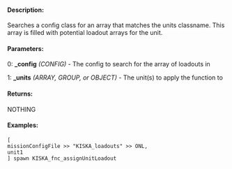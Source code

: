 #### Description:
Searches a config class for an array that matches the units classname. This array is filled with potential loadout arrays for the unit.

#### Parameters:
0: **_config** *(CONFIG)* - The config to search for the array of loadouts in

1: **_units** *(ARRAY, GROUP, or OBJECT)* - The unit(s) to apply the function to

#### Returns:
NOTHING

#### Examples:
```sqf
[
missionConfigFile >> "KISKA_loadouts" >> ONL,
unit1
] spawn KISKA_fnc_assignUnitLoadout

```

